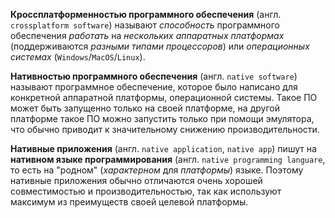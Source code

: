<!-- кроссбраузерность -->

**Кроссплатформенностью программного обеспечения** (англ. `crossplatform software`) называют *способность* программного обеспечения *работать* на *нескольких аппаратных платформах* (поддерживаются *разными типами процессоров*) или *операционных системах* (`Windows`/`MacOS`/`Linux`).

**Нативностью программного обеспечения** (англ. `native software`) называют программное обеспечение, которое было написано для конкретной аппаратной платформы, операционной системы. Такое ПО может быть запущенно только на своей платформе, на другой платформе такое ПО можно запустить только при помощи эмулятора, что обычно приводит к значительному снижению производительности.

**Нативные приложения** (англ. `native application`, `native app`) пишут на **нативном языке программирования** (англ. `native programming languare`, то есть на "родном" (*характерном* для *платформы*) языке. Поэтому нативные приложения обычно отличаются очень хорошей совместимостью и производительностью, так как используют максимум из преимуществ своей целевой платформы.
